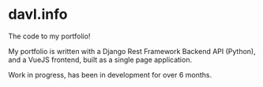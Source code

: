 # davl.info
The code to my portfolio!

My portfolio is written with a Django Rest Framework Backend API (Python), and a VueJS frontend, built as a single page application. 

Work in progress, has been in development for over 6 months. 
